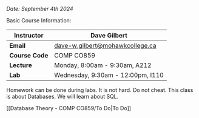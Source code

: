 *Date: September 4th 2024*

Basic Course Information:

| **Instructor**  | Dave Gilbert                                                                                                                                                                                                                                                        |
| --------------- | ------------------------------------------------------------------------------------------------------------------------------------------------------------------------------------------------------------------------------------------------------------------- |
| **Email**       | [dave-w.gilbert@mohawkcollege.ca](mailto:firstname.lastname@mohawkcollege.ca?subject=CO859%20-%20%5BInsert%20subject%20here%5D&body=Please%20update%20the%20subject%20placeholder%20and%20include%20your%20full%20name%20and%20student%20number%20in%20the%20body.) |
| **Course Code** | COMP CO859                                                                                                                                                                                                                                                          |
| **Lecture**     | Monday, 8:00am - 9:30am, A212                                                                                                                                                                                                                                       |
| **Lab**         | Wednesday, 9:30am - 12:00pm, I110                                                                                                                                                                                                                                   |

Homework can be done during labs. It is not hard. Do not cheat. This class is about Databases. We will learn about SQL. 

[[Database Theory - COMP CO859/To Do|To Do]]



